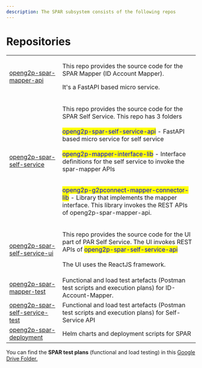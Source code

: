 ```yaml
---
description: The SPAR subsystem consists of the following repos
---
```


# Repositories

|                                                                                             |                                                                                                                                                                                                                                                                                                                                                                                                                                                                                                                                                                      |
| ------------------------------------------------------------------------------------------- | -------------------------------------------------------------------------------------------------------------------------------------------------------------------------------------------------------------------------------------------------------------------------------------------------------------------------------------------------------------------------------------------------------------------------------------------------------------------------------------------------------------------------------------------------------------------- |
| [openg2p-spar-mapper-api](https://github.com/OpenG2P/openg2p-spar-mapper-api)               | <p>This repo provides the source code for the SPAR Mapper (ID Account Mapper). </p><p></p><p>It's a FastAPI based micro service. </p>                                                                                                                                                                                                                                                                                                                                                                                                                                |
| [openg2p-spar-self-service](https://github.com/OpenG2P/openg2p-spar-self-service)           | <p>This repo provides the source code for the SPAR Self Service. This repo has 3 folders<br><br><mark style="color:blue;">openg2p-spar-self-service-api</mark> - FastAPI based micro service for self service<br><br><mark style="color:blue;">openg2p-mapper-interface-lib</mark> - Interface definitions for the self service to invoke the spar-mapper APIs</p><p><br><mark style="color:blue;">openg2p-g2pconnect-mapper-connector-lib</mark> - Library that implements the mapper interface. This library invokes the REST APIs of openg2p-spar-mapper-api.</p> |
| [openg2p-spar-self-service-ui](https://github.com/OpenG2P/openg2p-spar-self-service-ui)     | <p>This repo provides the source code for the UI part of PAR Self Service. The UI invokes REST APIs of <mark style="color:blue;">openg2p-spar-self-service-api</mark><br><br>The UI uses the ReactJS framework.</p>                                                                                                                                                                                                                                                                                                                                                  |
| [openg2p-spar-mapper-test](https://github.com/OpenG2P/openg2p-spar-mapper-test)             | Functional and load test artefacts (Postman test scripts and execution plans) for ID-Account-Mapper.                                                                                                                                                                                                                                                                                                                                                                                                                                                                 |
| [openg2p-spar-self-service-test](https://github.com/OpenG2P/openg2p-spar-self-service-test) | Functional and load test artefacts (Postman test scripts and execution plans) for Self-Service API                                                                                                                                                                                                                                                                                                                                                                                                                                                                   |
| [openg2p-spar-deployment](https://github.com/OpenG2P/openg2p-spar-deployment)               | Helm charts and deployment scripts for SPAR                                                                                                                                                                                                                                                                                                                                                                                                                                                                                                                          |

You can find the **SPAR test plans** (functional and load testing) in this [Google Drive Folder. ](https://drive.google.com/drive/folders/1SzlkpSnl2E1y9hLOpH\_CeZkVvE9F8qt1)

